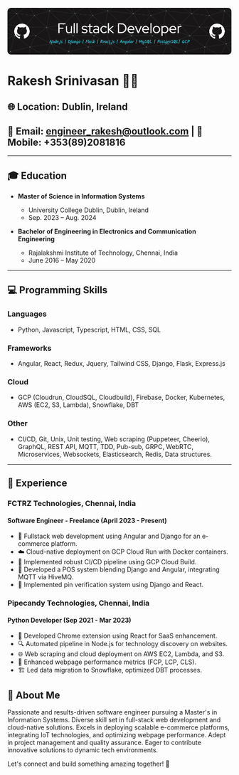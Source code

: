 ![Profile Image](https://github.com/Rakesh-git-2/Rakesh-git-2/blob/main/github-header-image.png?raw=true)


# Rakesh Srinivasan 👨‍💻

## 🌐 Location: Dublin, Ireland
## 📧 Email: engineer_rakesh@outlook.com | 📱 Mobile: +353(89)2081816

---

## 🎓 Education

- **Master of Science in Information Systems**
  - University College Dublin, Dublin, Ireland
  - Sep. 2023 – Aug. 2024

- **Bachelor of Engineering in Electronics and Communication Engineering**
  - Rajalakshmi Institute of Technology, Chennai, India
  - June 2016 – May 2020
    
---

## 💻 Programming Skills

### Languages

- Python, Javascript, Typescript, HTML, CSS, SQL

### Frameworks

- Angular, React, Redux, Jquery, Tailwind CSS, Django, Flask, Express.js

### Cloud

- GCP (Cloudrun, CloudSQL, Cloudbuild), Firebase, Docker, Kubernetes, AWS (EC2, S3, Lambda), Snowflake, DBT

### Other

- CI/CD, Git, Unix, Unit testing, Web scraping (Puppeteer, Cheerio), GraphQL, REST API, MQTT, TDD, Pub-sub, GRPC, WebRTC, Microservices, Websockets, Elasticsearch, Redis, Data structures.

---

## 💼 Experience

### **FCTRZ Technologies, Chennai, India**
#### Software Engineer - Freelance (April 2023 - Present)

- 🚀 Fullstack web development using Angular and Django for an e-commerce platform.
- ☁️ Cloud-native deployment on GCP Cloud Run with Docker containers.
- 🔄 Implemented robust CI/CD pipeline using GCP Cloud Build.
- 🛒 Developed a POS system blending Django and Angular, integrating MQTT via HiveMQ.
- 🔐 Implemented pin verification system using Django and React.

### **Pipecandy Technologies, Chennai, India**
#### Python Developer (Sep 2021 - Mar 2023)

- 🚀 Developed Chrome extension using React for SaaS enhancement.
- 🔍 Automated pipeline in Node.js for technology discovery on websites.
- 🌐 Web scraping and cloud deployment on AWS EC2, Lambda, and S3.
- 🚀 Enhanced webpage performance metrics (FCP, LCP, CLS).
- 🏗 Led data migration to Snowflake, optimized DBT processes.


## 👋 About Me

Passionate and results-driven software engineer pursuing a Master's in Information Systems. Diverse skill set in full-stack web development and cloud-native solutions. Excels in deploying scalable e-commerce platforms, integrating IoT technologies, and optimizing webpage performance. Adept in project management and quality assurance. Eager to contribute innovative solutions to dynamic tech environments.

Let's connect and build something amazing together! 🚀
